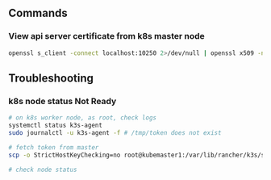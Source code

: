 
## Commands 

### View api server certificate from k8s master node
```bash
openssl s_client -connect localhost:10250 2>/dev/null | openssl x509 -noout -text
```

## Troubleshooting

### k8s node status Not Ready
```bash
# on k8s worker node, as root, check logs
systemctl status k3s-agent
sudo journalctl -u k3s-agent -f # /tmp/token does not exist

# fetch token from master
scp -o StrictHostKeyChecking=no root@kubemaster1:/var/lib/rancher/k3s/server/token /tmp/token

# check node status
```


